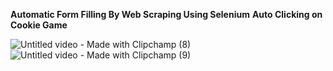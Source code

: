 **Automatic Form Filling By Web Scraping Using Selenium**
**Auto Clicking on Cookie Game**

![Untitled video - Made with Clipchamp (8)](https://github.com/user-attachments/assets/140ea4af-8d0d-4a78-abf2-d0a59689dbe9)
![Untitled video - Made with Clipchamp (9)](https://github.com/user-attachments/assets/d5ca9c16-5ad8-44ac-81ba-80793be139f6)
